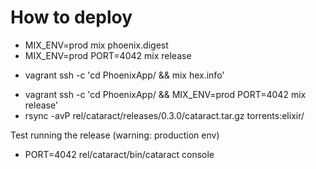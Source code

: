 # How to deploy

  * MIX_ENV=prod mix phoenix.digest
  * MIX_ENV=prod PORT=4042 mix release
  + vagrant ssh -c 'cd PhoenixApp/ && mix hex.info'
  * vagrant ssh -c 'cd PhoenixApp/ && MIX_ENV=prod PORT=4042 mix release'
  * rsync -avP rel/cataract/releases/0.3.0/cataract.tar.gz torrents:elixir/

Test running the release (warning: production env)

  * PORT=4042 rel/cataract/bin/cataract console
